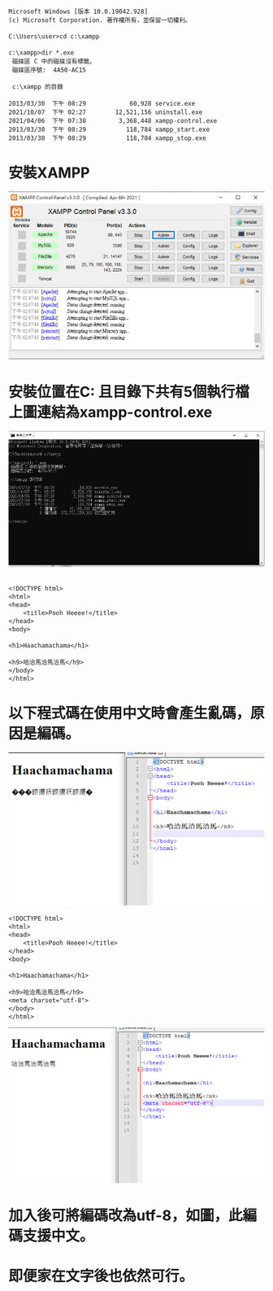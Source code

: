 ```
Microsoft Windows [版本 10.0.19042.928]
(c) Microsoft Corporation. 著作權所有，並保留一切權利。

C:\Users\user>cd c:\xampp

c:\xampp>dir *.exe
 磁碟區 C 中的磁碟沒有標籤。
 磁碟區序號:  4A50-AC15

 c:\xampp 的目錄

2013/03/30  下午 08:29            60,928 service.exe
2021/10/07  下午 02:27        12,521,156 uninstall.exe
2021/04/06  下午 07:38         3,368,448 xampp-control.exe
2013/03/30  下午 08:29           118,784 xampp_start.exe
2013/03/30  下午 08:29           118,784 xampp_stop.exe
```


# 安裝XAMPP
![a.png](a.png)
# 安裝位置在C: 且目錄下共有5個執行檔 上圖連結為xampp-control.exe
![d.png](d.png)


```

<!DOCTYPE html>
<html>
<head>
    <title>Pooh Heeee!</title>
</head>
<body>

<h1>Haachamachama</h1>

<h9>哈洽馬洽馬洽馬</h9>
</body>
</html>

```
# 以下程式碼在使用中文時會產生亂碼，原因是編碼。
![b.png](b.png)
```
<!DOCTYPE html>
<html>
<head>
    <title>Pooh Heeee!</title>
</head>
<body>

<h1>Haachamachama</h1>

<h9>哈洽馬洽馬洽馬</h9>
<meta charset="utf-8">
</body>
</html>

```
![c.png](c.png)
# 加入<meta charset="utf-8">後可將編碼改為utf-8，如圖，此編碼支援中文。
# 即便家在文字後也依然可行。


